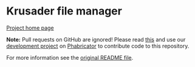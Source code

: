 
# Krusader file manager

[Project home page](https://krusader.org/)

**Note:** Pull requests on GitHub are ignored! Please read [this](https://community.kde.org/Infrastructure/Github_Mirror) and use our [development project](https://phabricator.kde.org/project/view/79/) on [Phabricator](https://community.kde.org/Infrastructure/Phabricator) to contribute code to this repository.

For more information see the [original README file](README).
